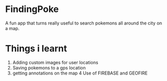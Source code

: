# FindingPoke

A fun app that turns really useful to search pokemons all around the city on a map.

# Things i learnt
1. Adding custom images for user locations
2. Saving pokemons to a gps location
3. getting annotations on the map
4 Use of FIREBASE and GEOFIRE
